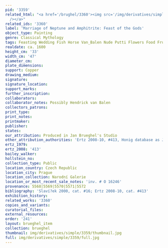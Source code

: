 ```yaml
---
pid: '3359'
related_html: "<a href='/brughel/3360'><img src='/img/derivatives/simple/3360/thumbnail.jpg'
  /></a>"
related_ids: '3360'
label: 'Marriage of Neptune and Amphitrite: Feast of the Gods'
object_type: Painting
genre: Classical Mythology
tags: Feasting Wedding Fish Horse Van_Balen Nude Putti Flowers Food Fruit Shells
realdate: ca. 1600
height_cm: '33'
width_cm: '47'
diameter_cm: 
plate_dimensions: 
support: Copper
drawing_medium: 
signature: 
signature_location: 
support_marks: 
further_inscription: 
collaborators: 
collaborator_notes: Possibly Hendrick van Balen
collectors_patrons: 
print_type: 
print_notes: 
printmaker: 
publisher: 
states: 
our_attribution: Produced in Jan Brueghel's Studio
other_attribution_authorities: 'Ertz 2008-10, #413, Honig database as Jan and studio'
ertz_1979: 
ertz_2008: '413'
bailey_walker: 
hollstein_no: 
collection_type: Public
location_country: Czech Republic
location_city: Prague
location_collection: Narodní Galerie
location_or_most_recent_sale_notes: 'inv. # O 16246'
provenance: 5568|5569|5570|5571|5572
bibliography: 'Slaví?ek 2000, cat. #16; Ertz 2008-10, cat. #413'
exhibition_history: 
related_works: '3360'
copies_and_variants: 
curatorial_files: 
external_resources: 
order: '241'
layout: brueghel_item
collection: brueghel
thumbnail: img/derivatives/simple/3359/thumbnail.jpg
full: img/derivatives/simple/3359/full.jpg
---
```

